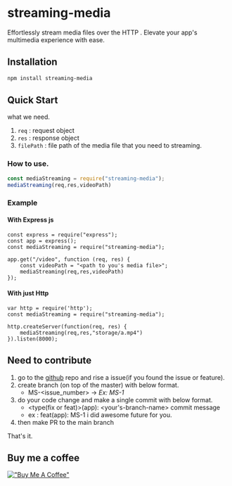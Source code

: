 # streaming-media
Effortlessly stream media files over the HTTP . Elevate your app's multimedia experience with ease.

## Installation

```bash
npm install streaming-media 
```
## Quick Start
what we need.

1. `req` : request object 
2. `res` : response object 
3. `filePath` : file path of the media file that you need to streaming.

### How to use.


``` js
const mediaStreaming = require("streaming-media");
mediaStreaming(req,res,videoPath)
```

### Example 
#### With Express js

```
const express = require("express");
const app = express();
const mediaStreaming = require("streaming-media");

app.get("/video", function (req, res) {
    const videoPath = "<path to you's media file>";
    mediaStreaming(req,res,videoPath)
});

```

#### With just Http

```
var http = require('http');
const mediaStreaming = require("streaming-media");

http.createServer(function(req, res) {
    mediaStreaming(req,res,"storage/a.mp4")
}).listen(8000);

```



## Need to contribute
1. go to the [github]('https://github.com/chethanakh/streaming-media/') repo and rise a issue(if you found the issue or feature).
2. create branch (on top of the master) with below format.
    - MS-<issue_number> -> *Ex: MS-1*
3. do your code change and make a single commit with below format.
    - <type(fix or feat)>(app): <your's-branch-name> commit message
    - ex : feat(app): MS-1 i did awesome future for you.
4. then make PR to the main branch

That's it.

## Buy me a coffee
[!["Buy Me A Coffee"](https://www.buymeacoffee.com/assets/img/custom_images/orange_img.png)](https://www.buymeacoffee.com/chethana)